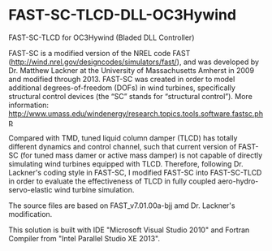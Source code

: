 FAST-SC-TLCD-DLL-OC3Hywind
==========================

FAST-SC-TLCD for OC3Hywind (Bladed DLL Controller)

FAST-SC is a modified version of the NREL code FAST (http://wind.nrel.gov/designcodes/simulators/fast/), and was developed by Dr. Matthew Lackner at the University of Massachusetts Amherst in 2009 and modified through 2013. FAST-SC was created in order to model additional degrees-of-freedom (DOFs) in wind turbines, specifically structural control devices (the “SC” stands for “structural control”). More information: http://www.umass.edu/windenergy/research.topics.tools.software.fastsc.php

Compared with TMD, tuned liquid column damper (TLCD) has totally different dynamics and control channel, such that current version of FAST-SC (for tuned mass damer or active mass damper) is not capable of directly simulating wind turbines equipped with TLCD. Therefore, following Dr. Lackner's coding style in FAST-SC, I modified FAST-SC into FAST-SC-TLCD in order to evaluate the effectiveness of TLCD in fully coupled aero-hydro-servo-elastic wind turbine simulation.

The source files are based on FAST_v7.01.00a-bjj amd Dr. Lackner's modification.

This solution is built with IDE "Microsoft Visual Studio 2010" and Fortran Compiler from "Intel Parallel Studio XE 2013".
